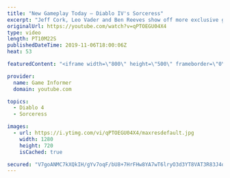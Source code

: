 ```yaml
---
title: "New Gameplay Today – Diablo IV's Sorceress"
excerpt: "Jeff Cork, Leo Vader and Ben Reeves show off more exclusive gameplay of Diablo IV, which can be viewed without commentary at ..."
originalUrl: https://youtube.com/watch?v=qPTOEGU04X4
type: video
length: PT10M22S
publishedDateTime: 2019-11-06T18:00:06Z
heat: 53

featuredContent: "<iframe width=\"800\" height=\"500\" frameborder=\"0\" src=\"https://www.youtube.com/embed/qPTOEGU04X4\" allow=\"accelerometer; autoplay; encrypted-media; gyroscope; picture-in-picture\" allowfullscreen></iframe>"

provider:
  name: Game Informer
  domain: youtube.com

topics:
  - Diablo 4
  - Sorceress

images:
  - url: https://i.ytimg.com/vi/qPTOEGU04X4/maxresdefault.jpg
    width: 1280
    height: 720
    isCached: true

secured: "V7goANMC7kXQkIH/gYv7oqF/bU8+7HrFHw8YA7wT6lryO3d3YT8VAT3R83J4oP9t2cfBcVlzFJvk5do0mxxohM+TXIPZvArpX42oBR70UQwrYg86iycKaDIcmQ4UKTiTqQwuoyE+qKFUNtrCYGP1y7O2iSL0LqPW1ONX5ybV9G9kS4ShaLCYaPBJL9Jzyb4f8fYMi8BHi2vJ/Ye4Bi6uJuAaJJoFNVO2j46WxEnVJx7OyBvACNTfW/6DBykYMktN5sClOr6i5nUtEFDqYuevYGQbi5+HGGNwqy8mW5DXdrghSBk2MeDu55Jv7nuJh2r+rNKT0KHHXNzUxWk3vqDLyfGv8IU5Y/ynRkdiuUpZW/CS8WgkOHC8HYVcVa0PP8Urob5BPAyc83SEy9qI9eQz8wjZt94NDLCqyVGXc9w2AbGAE4RinRwLD5V/M4Hf6FML;ucSR1BjLNFhKcsokZ8PrsQ=="
---
```


